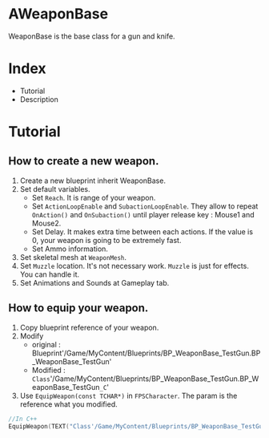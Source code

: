 # AWeaponBase
WeaponBase is the base class for a gun and knife.

# Index
- Tutorial
- Description

# Tutorial
## How to create a new weapon.
1. Create a new blueprint inherit WeaponBase.
2. Set default variables.
    - Set `Reach`. It is range of your weapon.
    - Set `ActionLoopEnable` and `SubactionLoopEnable`. They allow to repeat `OnAction()` and `OnSubaction()` until player release key : Mouse1 and Mouse2.
    - Set Delay. It makes extra time between each actions. If the value is 0, your weapon is going to be extremely fast.
    - Set Ammo information.
3. Set skeletal mesh at `WeaponMesh`.
4. Set `Muzzle` location. It's not necessary work. `Muzzle` is just for effects. You can handle it.
5. Set Animations and Sounds at Gameplay tab.

## How to equip your weapon.
1. Copy blueprint reference of your weapon.
2. Modify
    - original : Blueprint'/Game/MyContent/Blueprints/BP_WeaponBase_TestGun.BP_WeaponBase_TestGun'
    - Modified : `Class`'/Game/MyContent/Blueprints/BP_WeaponBase_TestGun.BP_WeaponBase_TestGun`_C`'
3. Use `EquipWeapon(const TCHAR*)` in `FPSCharacter`. The param is the reference what you modified.
```C++
//In C++
EquipWeapon(TEXT("Class'/Game/MyContent/Blueprints/BP_WeaponBase_TestGun.BP_WeaponBase_TestGun_C'"))
```